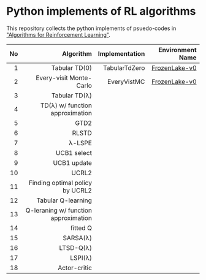 # Python implements of RL algorithms
This repository collects the python implements of psuedo-codes in ["Algorithms for Reinforcement Learning"](http://www.ualberta.ca/~szepesva/RLBook.html).

| No | Algorithm | Implementation | Environment Name
|----:|---:|---:|---:|
|1|Tabular TD(0)|TabularTdZero|[FrozenLake-v0](https://gym.openai.com/envs/FrozenLake-v0)|
|2|Every-visit Monte-Carlo|EveryVistMC|[FrozenLake-v0](https://gym.openai.com/envs/FrozenLake-v0)|
|3|Tabular TD(λ)|||
|4|TD(λ) w/ function approximation|||
|5|GTD2|||
|6|RLSTD|||
|7|λ-LSPE|||
|8|UCB1 select|||
|9|UCB1 update|||
|10|UCRL2|||
|11|Finding optimal policy by UCRL2|||
|12|Tabular Q-learning|||
|13|Q-leraning w/ function approximation|||
|14|fitted Q|||
|15|SARSA(λ)|||
|16|LTSD-Q(λ)|||
|17|LSPI(λ)|||
|18|Actor-critic|||
